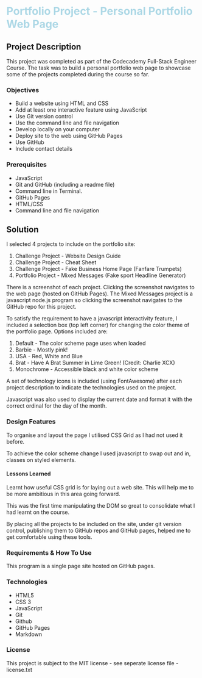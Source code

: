 <span style='color: lightblue;'>Portfolio Project - Personal Portfolio Web Page</span>
=
## Project Description

This project was completed as part of the Codecademy Full-Stack Engineer Course. The task was to build a personal portfolio web page to showcase some of the projects completed during the course so far.

### Objectives

* Build a website using HTML and CSS
* Add at least one interactive feature using JavaScript
* Use Git version control
* Use the command line and file navigation
* Develop locally on your computer
* Deploy site to the web using GitHub Pages
* Use GitHub
* Include contact details

### Prerequisites

* JavaScript
* Git and GitHub (including a readme file)
* Command line in Terminal.
* GitHub Pages
* HTML/CSS
* Command line and file navigation

## Solution

I selected 4 projects to include on the portfolio site:

1. Challenge Project - Website Design Guide
2. Challenge Project - Cheat Sheet
3. Challenge Project - Fake Business Home Page (Fanfare Trumpets)
4. Portfolio Project - Mixed Messages (Fake sport Headline Generator)

There is a screenshot of each project. Clicking the screenshot navigates to the web page (hosted on GitHub Pages). The Mixed Messages project is a javascript node.js program so clicking the screenshot navigates to the GitHub repo for this project.

To satisfy the requirement to have a javascript interactivity feature, I included a selection box (top left corner) for changing the color theme of the portfolio page. Options included are:

1. Default - The color scheme page uses when loaded
2. Barbie - Mostly pink!
3. USA - Red, White and Blue
4. Brat - Have A Brat Summer in Lime Green! (Credit: Charlie XCX)
5. Monochrome - Accessible black and white color scheme

A set of technology icons is included (using FontAwesome) after each project description to indicate the technologies used on the project.
   
Javascript was also used to display the current date and format it with the correct ordinal for the day of the month.

### Design Features

To organise and layout the page I utilised CSS Grid as I had not used it before.

To achieve the color scheme change I used javascript to swap out and in, classes on styled elements.

#### Lessons Learned

Learnt how useful CSS grid is for laying out a web site. This will help me to be more ambitious in this area going forward.

This was the first time manipulating the DOM so great to consolidate what I had learnt on the course.

By placing all the projects to be included on the site, under git version control, publishing them to GitHub repos and GitHub pages, helped me to get comfortable using these tools.
 
### Requirements & How To Use

This program is a single page site hosted on GitHub pages.

### Technologies

* HTML5
* CSS 3
* JavaScript
* Git
* Github
* GitHub Pages
* Markdown

### License

This project is subject to the MIT license - see seperate license file - license.txt



